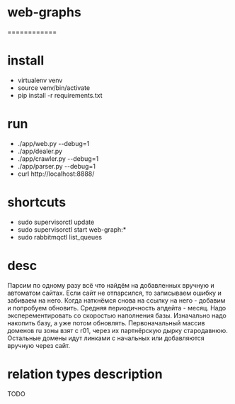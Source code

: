 # web-graphs
============

# install
- virtualenv venv
- source venv/bin/activate
- pip install -r requirements.txt

# run
- ./app/web.py --debug=1
- ./app/dealer.py
- ./app/crawler.py --debug=1
- ./app/parser.py --debug=1
- curl http://localhost:8888/

# shortcuts
- sudo supervisorctl update
- sudo supervisorctl start web-graph:*
- sudo rabbitmqctl list_queues

# desc
Парсим по одному разу всё что найдём на добавленных вручную и автоматом сайтах.
Если сайт не отпарсился, то записываем ошибку и забиваем на него.
Когда наткнёмся снова на ссылку на него - добавим и попробуем обновить.
Средняя периодичность апдейта - месяц. Надо эксперементировать со скоростью наполнения базы. Изначально надо накопить базу, а уже потом обновлять.
Первоначальный массив доменов ru зоны взят с r01, через их партнёрскую дырку стародавнюю. Остальные домены идут линками с начальных или добавляются вручную через сайт.


# relation types description
TODO